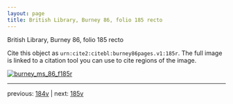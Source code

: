 ```yaml
---
layout: page
title: British Library, Burney 86, folio 185 recto
---
```


British Library, Burney 86, folio 185 recto

Cite this object as `urn:cite2:citebl:burney86pages.v1:185r`.  The full image is linked to a citation tool you can use to cite regions of the image.

[![burney_ms_86_f185r](http://www.homermultitext.org/iipsrv?IIIF=/project/homer/pyramidal/deepzoom/citebl/burney86imgs/v1/burney_ms_86_f185r.tif/full/800,/0/default.jpg)](http://www.homermultitext.org/ict2/?urn=urn:cite2:citebl:burney86imgs.v1:burney_ms_86_f185r) 

---

previous:  [184v](../184v/) | next: [185v](../185v/)